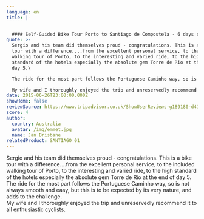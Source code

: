 ```yaml
---
language: en
title: |-
  

  #### Self-Guided Bike Tour Porto to Santiago de Compostela - 6 days cycling
quote: >-
  Sergio and his team did themselves proud - congratulations. This is a bike
  tour with a difference....from the excellent personal service, to the included
  walking tour of Porto, to the interesting and varied ride, to the high
  standard of the hotels especially the absolute gem Torre de Rio at the end of
  day 5.\

  The ride for the most part follows the Portuguese Caminho way, so is not always smooth and easy, but this is to be expected by its very nature, and adds to the challenge.\

  My wife and I thoroughly enjoyed the trip and unreservedly recommend it to all enthusiastic cyclists.
date: 2015-06-26T23:00:00.000Z
showHome: false
reviewSource: https://www.tripadvisor.co.uk/ShowUserReviews-g189180-d4105907-r283286719-Top_Bike_tours_Portugal-Porto_Porto_District_Northern_Portugal.html
score: 4
author:
  country: Australia
  avatar: /img/emmet.jpg
  name: Jan Brisbane
relatedProduct: SANTIAGO 01
---
```

Sergio and his team did themselves proud - congratulations. This is a bike tour with a difference....from the excellent personal service, to the included walking tour of Porto, to the interesting and varied ride, to the high standard of the hotels especially the absolute gem Torre de Rio at the end of day 5.\
The ride for the most part follows the Portuguese Caminho way, so is not always smooth and easy, but this is to be expected by its very nature, and adds to the challenge.\
My wife and I thoroughly enjoyed the trip and unreservedly recommend it to all enthusiastic cyclists.